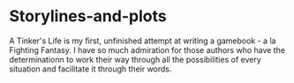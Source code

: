 # Storylines-and-plots

A Tinker's Life is my first, unfinished attempt at writing a gamebook - a la Fighting Fantasy.
I have so much admiration for those authors who have the determinationn to work their way through all the possibilities of every situation and
facilitate it through their words.
